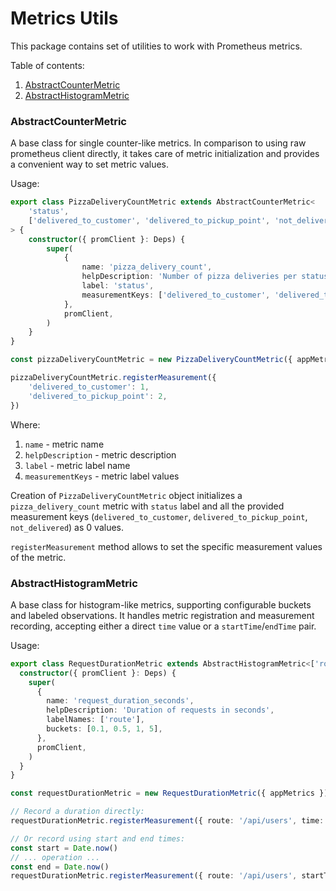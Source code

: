 # Metrics Utils

This package contains set of utilities to work with Prometheus metrics.

Table of contents:
1. [AbstractCounterMetric](#AbstractCounterMetric)
2. [AbstractHistogramMetric](#AbstractHistogramMetric)

### AbstractCounterMetric

A base class for single counter-like metrics.
In comparison to using raw prometheus client directly, it takes care of metric initialization and provides a convenient way to set metric values.

Usage:

```typescript
export class PizzaDeliveryCountMetric extends AbstractCounterMetric<
	'status',
	['delivered_to_customer', 'delivered_to_pickup_point', 'not_delivered']
> {
	constructor({ promClient }: Deps) {
		super(
			{
				name: 'pizza_delivery_count',
				helpDescription: 'Number of pizza deliveries per status',
				label: 'status',
				measurementKeys: ['delivered_to_customer', 'delivered_to_pickup_point', 'not_delivered'],
			},
            promClient,
		)
	}
}

const pizzaDeliveryCountMetric = new PizzaDeliveryCountMetric({ appMetrics })

pizzaDeliveryCountMetric.registerMeasurement({
    'delivered_to_customer': 1,
    'delivered_to_pickup_point': 2,
})
```

Where:
1. `name` - metric name
2. `helpDescription` - metric description
3. `label` - metric label name
4. `measurementKeys` - metric label values

Creation of `PizzaDeliveryCountMetric` object initializes a `pizza_delivery_count` metric with `status` label and all the provided measurement keys
(`delivered_to_customer`, `delivered_to_pickup_point`, `not_delivered`) as 0 values.

`registerMeasurement` method allows to set the specific measurement values of the metric.

### AbstractHistogramMetric

A base class for histogram-like metrics, supporting configurable buckets and labeled observations. It handles metric registration and measurement recording, accepting either a direct `time` value or a `startTime`/`endTime` pair.

Usage:

```typescript
export class RequestDurationMetric extends AbstractHistogramMetric<['route']> {
  constructor({ promClient }: Deps) {
    super(
      {
        name: 'request_duration_seconds',
        helpDescription: 'Duration of requests in seconds',
        labelNames: ['route'],
        buckets: [0.1, 0.5, 1, 5],
      }, 
      promClient,
    )
  }
}

const requestDurationMetric = new RequestDurationMetric({ appMetrics })

// Record a duration directly:
requestDurationMetric.registerMeasurement({ route: '/api/users', time: 0.32 })

// Or record using start and end times:
const start = Date.now()
// ... operation ...
const end = Date.now()
requestDurationMetric.registerMeasurement({ route: '/api/users', startTime: start, endTime: end })
```
